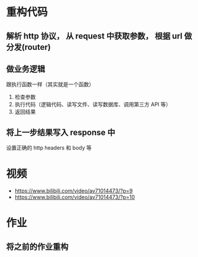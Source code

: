 # 重构代码

## 解析 http 协议， 从 request 中获取参数， 根据 url 做分发(router)

## 做业务逻辑

跟执行函数一样（其实就是一个函数）

1. 检查参数
2. 执行代码（逻辑代码、读写文件、读写数据库、调用第三方 API 等）
3. 返回结果

## 将上一步结果写入 response 中

设置正确的 http headers 和 body 等

# 视频

- https://www.bilibili.com/video/av71014473/?p=9
- https://www.bilibili.com/video/av71014473/?p=10

# 作业

## 将之前的作业重构
